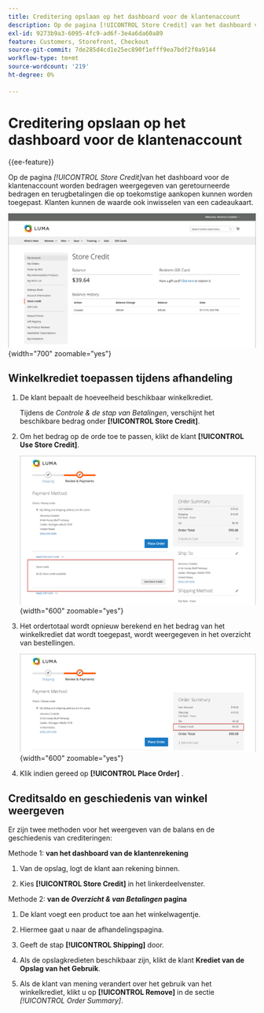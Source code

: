 ```yaml
---
title: Creditering opslaan op het dashboard voor de klantenaccount
description: Op de pagina [!UICONTROL Store Credit] van het dashboard voor de klantenaccount worden bedragen weergegeven van geretourneerde bedragen en terugbetalingen die op toekomstige aankopen kunnen worden toegepast.
exl-id: 9273b9a3-6095-4fc9-ad6f-3e4a6da60a89
feature: Customers, Storefront, Checkout
source-git-commit: 7de285d4cd1e25ec890f1efff9ea7bdf2f0a9144
workflow-type: tm+mt
source-wordcount: '219'
ht-degree: 0%

---
```


# Creditering opslaan op het dashboard voor de klantenaccount

{{ee-feature}}

Op de pagina _[!UICONTROL Store Credit]_&#x200B;van het dashboard voor de klantenaccount worden bedragen weergegeven van geretourneerde bedragen en terugbetalingen die op toekomstige aankopen kunnen worden toegepast. Klanten kunnen de waarde ook inwisselen van een cadeaukaart.

![&#x200B; Krediet van de Winkel van de Klant &#x200B;](assets/account-dashboard-store-credit.png){width="700" zoomable="yes"}

## Winkelkrediet toepassen tijdens afhandeling

1. De klant bepaalt de hoeveelheid beschikbaar winkelkrediet.

   Tijdens de _Controle &amp; de stap van Betalingen_, verschijnt het beschikbare bedrag onder **[!UICONTROL Store Credit]**.

1. Om het bedrag op de orde toe te passen, klikt de klant **[!UICONTROL Use Store Credit]**.

   ![&#x200B; de opslagkrediet van het Gebruik bij controle &#x200B;](assets/storefront-checkout-use-store-credit.png){width="600" zoomable="yes"}

1. Het ordertotaal wordt opnieuw berekend en het bedrag van het winkelkrediet dat wordt toegepast, wordt weergegeven in het overzicht van bestellingen.

   ![&#x200B; Overzicht van de Orde met toegepaste opslagkredieten &#x200B;](assets/storefront-checkout-use-store-credit-order-summary.png){width="600" zoomable="yes"}

1. Klik indien gereed op **[!UICONTROL Place Order]** .

## Creditsaldo en geschiedenis van winkel weergeven

Er zijn twee methoden voor het weergeven van de balans en de geschiedenis van crediteringen:

Methode 1: **van het dashboard van de klantenrekening**

1. Van de opslag, logt de klant aan rekening binnen.

1. Kies **[!UICONTROL Store Credit]** in het linkerdeelvenster.

Methode 2: **van de _Overzicht &amp; van Betalingen_ pagina**

1. De klant voegt een product toe aan het winkelwagentje.

1. Hiermee gaat u naar de afhandelingspagina.

1. Geeft de stap **[!UICONTROL Shipping]** door.

1. Als de opslagkredieten beschikbaar zijn, klikt de klant **Krediet van de Opslag van het Gebruik**.

1. Als de klant van mening verandert over het gebruik van het winkelkrediet, klikt u op **[!UICONTROL Remove]** in de sectie _[!UICONTROL Order Summary]_.
